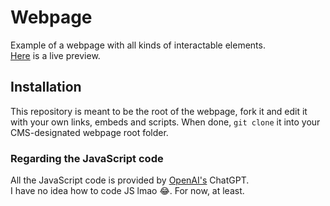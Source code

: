 # Webpage
Example of a webpage with all kinds of interactable elements. \
[Here](https://criccadam.us) is a live preview.

## Installation
This repository is meant to be the root of the webpage, fork it and edit it with your own links, embeds and scripts.
When done, `git clone` it into your CMS-designated webpage root folder.

### Regarding the JavaScript code
All the JavaScript code is provided by [OpenAI's](https://github.com/openai) ChatGPT.\
I have no idea how to code JS lmao 😂. For now, at least.